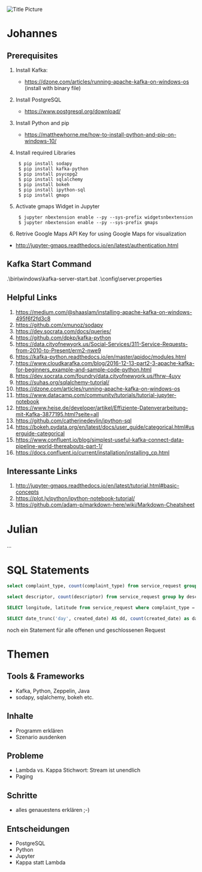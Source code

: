 ![Title Picture](http://fouryears.eu/wp-content/uploads/2015/09/kdnuggets-jobs-2014-titles-300x177.jpg)

# **Johannes**

## Prerequisites

1. Install Kafka:
    - https://dzone.com/articles/running-apache-kafka-on-windows-os (install with binary file)

2. Install PostgreSQL
    - https://www.postgresql.org/download/

2. Install Python and pip
    - https://matthewhorne.me/how-to-install-python-and-pip-on-windows-10/

3. Install required Libraries

        $ pip install sodapy
        $ pip install kafka-python
        $ pip install psycopg2
        $ pip install sqlalchemy
        $ pip install bokeh
        $ pip install ipython-sql
        $ pip install gmaps

4. Activate gmaps Widget in Jupyter

        $ jupyter nbextension enable --py --sys-prefix widgetsnbextension
        $ jupyter nbextension enable --py --sys-prefix gmaps

5. Retrive Google Maps API Key for using Google Maps for visualization
  - http://jupyter-gmaps.readthedocs.io/en/latest/authentication.html

## Kafka Start Command

.\bin\windows\kafka-server-start.bat .\config\server.properties

## Helpful Links
1. https://medium.com/@shaaslam/installing-apache-kafka-on-windows-495f6f2fd3c8
2. https://github.com/xmunoz/sodapy
3. https://dev.socrata.com/docs/queries/
4. https://github.com/dpkp/kafka-python
5. https://data.cityofnewyork.us/Social-Services/311-Service-Requests-from-2010-to-Present/erm2-nwe9
6. https://kafka-python.readthedocs.io/en/master/apidoc/modules.html
7. https://www.cloudkarafka.com/blog/2016-12-13-part2-3-apache-kafka-for-beginners_example-and-sample-code-python.html
8. https://dev.socrata.com/foundry/data.cityofnewyork.us/fhrw-4uyv
9. https://suhas.org/sqlalchemy-tutorial/
10. https://dzone.com/articles/running-apache-kafka-on-windows-os
11. https://www.datacamp.com/community/tutorials/tutorial-jupyter-notebook
12. https://www.heise.de/developer/artikel/Effiziente-Datenverarbeitung-mit-Kafka-3877195.html?seite=all
13. https://github.com/catherinedevlin/ipython-sql
14. https://bokeh.pydata.org/en/latest/docs/user_guide/categorical.html#userguide-categorical
15. https://www.confluent.io/blog/simplest-useful-kafka-connect-data-pipeline-world-thereabouts-part-1/
16. https://docs.confluent.io/current/installation/installing_cp.html

## Interessante Links
1. http://jupyter-gmaps.readthedocs.io/en/latest/tutorial.html#basic-concepts
2. https://plot.ly/python/ipython-notebook-tutorial/
3. https://github.com/adam-p/markdown-here/wiki/Markdown-Cheatsheet

# **Julian**

...

# SQL Statements

``` sql
select complaint_type, count(complaint_type) from service_request group by complaint_type having count(complaint_type) > 400 and count(complaint_type) < 8000
```
``` sql
select descriptor, count(descriptor) from service_request group by descriptor having count(descriptor) > 8
```
``` sql
SELECT longitude, latitude from service_request where complaint_type = 'Noise - Residential' and latitude is not null and longitude is not null
```
``` sql
SELECT date_trunc('day', created_date) AS dd, count(created_date) as daily_sum FROM service_request where EXTRACT(year from created_date) = '2017' GROUP BY dd ORDER BY date_trunc('day', created_date)
```
noch ein Statement für alle offenen und geschlossenen Request

# **Themen**

## Tools & Frameworks
- Kafka, Python, Zeppelin, Java
- sodapy, sqlalchemy, bokeh etc.

## Inhalte
- Programm erklären
- Szenario ausdenken

## Probleme
- Lambda vs. Kappa Stichwort: Stream ist unendlich
- Paging

## Schritte
- alles genauestens erklären ;-)

## Entscheidungen
- PostgreSQL
- Python
- Jupyter
- Kappa statt Lambda

